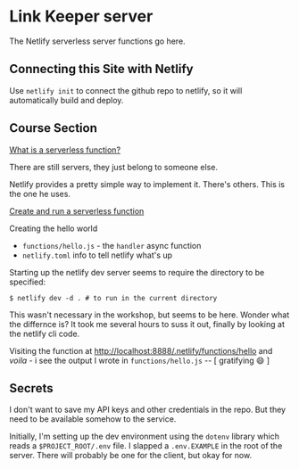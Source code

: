 # Link Keeper server

The Netlify serverless server functions go here.

## Connecting this Site with Netlify ##

Use `netlify init` to connect the github repo to netlify, so it will automatically build and deploy.


## Course Section ##

[What is a serverless function?](https://frontendmasters.com/courses/jamstack/what-is-a-serverless-function/ "Jason Lengstorf on Frontend Masters")

There are still servers, they just belong to someone else.

Netlify provides a pretty simple way to implement it. There's others. This is the one he uses.

[Create and run a serverless function](https://frontendmasters.com/courses/jamstack/create-run-a-serverless-function/)

Creating the hello world

  * `functions/hello.js` - the `handler` async function
  * `netlify.toml` info to tell netlify what's up

Starting up the netlify dev server seems to require the directory to be specified:

``` shell
$ netlify dev -d . # to run in the current directory
```

This wasn't necessary in the workshop, but seems to be here. Wonder what the differnce is? It took me several hours to suss it out, finally by looking at the netlify cli code.

Visiting the function at <http://localhost:8888/.netlify/functions/hello> and *voila* - i see the output I wrote in `functions/hello.js` -- [ gratifying :smile: ]


## Secrets ##

I don't want to save my API keys and other credentials in the repo. But they need to be available somehow to the service.

Initially, I'm setting up the dev environment using the `dotenv` library which reads a `$PROJECT_ROOT/.env` file. I slapped a `.env.EXAMPLE` in the root of the server. There will probably be one for the client, but okay for now.
